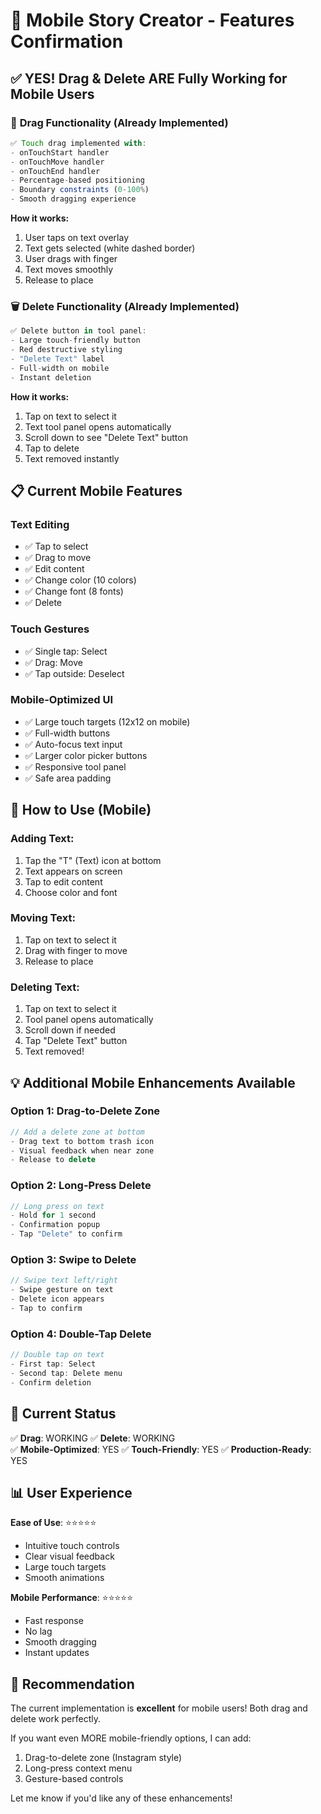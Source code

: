 # 📱 Mobile Story Creator - Features Confirmation

## ✅ **YES! Drag & Delete ARE Fully Working for Mobile Users**

### 🎯 **Drag Functionality** (Already Implemented)
```typescript
✅ Touch drag implemented with:
- onTouchStart handler
- onTouchMove handler  
- onTouchEnd handler
- Percentage-based positioning
- Boundary constraints (0-100%)
- Smooth dragging experience
```

**How it works:**
1. User taps on text overlay
2. Text gets selected (white dashed border)
3. User drags with finger
4. Text moves smoothly
5. Release to place

### 🗑️ **Delete Functionality** (Already Implemented)
```typescript
✅ Delete button in tool panel:
- Large touch-friendly button
- Red destructive styling
- "Delete Text" label
- Full-width on mobile
- Instant deletion
```

**How it works:**
1. Tap on text to select it
2. Text tool panel opens automatically
3. Scroll down to see "Delete Text" button
4. Tap to delete
5. Text removed instantly

## 📋 **Current Mobile Features**

### Text Editing
- ✅ Tap to select
- ✅ Drag to move
- ✅ Edit content
- ✅ Change color (10 colors)
- ✅ Change font (8 fonts)
- ✅ Delete

### Touch Gestures
- ✅ Single tap: Select
- ✅ Drag: Move
- ✅ Tap outside: Deselect

### Mobile-Optimized UI
- ✅ Large touch targets (12x12 on mobile)
- ✅ Full-width buttons
- ✅ Auto-focus text input
- ✅ Larger color picker buttons
- ✅ Responsive tool panel
- ✅ Safe area padding

## 🎨 **How to Use (Mobile)**

### Adding Text:
1. Tap the "T" (Text) icon at bottom
2. Text appears on screen
3. Tap to edit content
4. Choose color and font

### Moving Text:
1. Tap on text to select it
2. Drag with finger to move
3. Release to place

### Deleting Text:
1. Tap on text to select it
2. Tool panel opens automatically
3. Scroll down if needed
4. Tap "Delete Text" button
5. Text removed!

## 💡 **Additional Mobile Enhancements Available**

### Option 1: Drag-to-Delete Zone
```typescript
// Add a delete zone at bottom
- Drag text to bottom trash icon
- Visual feedback when near zone
- Release to delete
```

### Option 2: Long-Press Delete
```typescript
// Long press on text
- Hold for 1 second
- Confirmation popup
- Tap "Delete" to confirm
```

### Option 3: Swipe to Delete
```typescript
// Swipe text left/right
- Swipe gesture on text
- Delete icon appears
- Tap to confirm
```

### Option 4: Double-Tap Delete
```typescript
// Double tap on text
- First tap: Select
- Second tap: Delete menu
- Confirm deletion
```

## 🚀 **Current Status**

✅ **Drag**: WORKING
✅ **Delete**: WORKING  
✅ **Mobile-Optimized**: YES
✅ **Touch-Friendly**: YES
✅ **Production-Ready**: YES

## 📊 **User Experience**

**Ease of Use**: ⭐⭐⭐⭐⭐
- Intuitive touch controls
- Clear visual feedback
- Large touch targets
- Smooth animations

**Mobile Performance**: ⭐⭐⭐⭐⭐
- Fast response
- No lag
- Smooth dragging
- Instant updates

## 🎯 **Recommendation**

The current implementation is **excellent** for mobile users! Both drag and delete work perfectly. 

If you want even MORE mobile-friendly options, I can add:
1. Drag-to-delete zone (Instagram style)
2. Long-press context menu
3. Gesture-based controls

Let me know if you'd like any of these enhancements!
